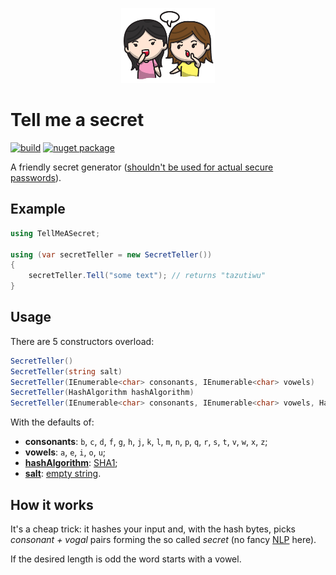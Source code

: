 <p align="center">
    <a href="#tell-me-a-secret">
        <img alt="logo" src="logo/150x120.png">
    </a>
</p>

# Tell me a secret

[![build](https://ci.appveyor.com/api/projects/status/github/tallesl/TellMeASecret)](https://ci.appveyor.com/project/TallesL/TellMeASecret)
[![nuget package](https://badge.fury.io/nu/TellMeASecret.png)](http://badge.fury.io/nu/TellMeASecret)

A friendly secret generator ([shouldn't be used for actual secure passwords](http://security.stackexchange.com/questions/211/how-to-securely-hash-passwords)).

## Example

```csharp
using TellMeASecret;

using (var secretTeller = new SecretTeller())
{
    secretTeller.Tell("some text"); // returns "tazutiwu"
}
```

## Usage

There are 5 constructors overload:

```csharp
SecretTeller()
SecretTeller(string salt)
SecretTeller(IEnumerable<char> consonants, IEnumerable<char> vowels)
SecretTeller(HashAlgorithm hashAlgorithm)
SecretTeller(IEnumerable<char> consonants, IEnumerable<char> vowels, HashAlgorithm hashAlgorithm, string salt)
```

With the defaults of:

* **consonants**: `b`, `c`, `d`, `f`, `g`, `h`, `j`, `k`, `l`, `m`, `n`, `p`, `q`, `r`, `s`, `t`, `v`, `w`, `x`, `z`;
* **vowels**: `a`, `e`, `i`, `o`, `u`;
* [**hashAlgorithm**](https://msdn.microsoft.com/library/system.security.cryptography.hashalgorithm.aspx): [SHA1](https://msdn.microsoft.com/library/system.security.cryptography.sha1.aspx);
* [**salt**](http://en.wikipedia.org/wiki/Salt_%28cryptography%29): [empty string](https://msdn.microsoft.com/library/system.string.empty.aspx).

## How it works

It's a cheap trick: it hashes your input and, with the hash bytes, picks *consonant + vogal* pairs forming the so called *secret* (no fancy [NLP](http://en.wikipedia.org/wiki/Natural_language_processing) here).

If the desired length is odd the word starts with a vowel.
